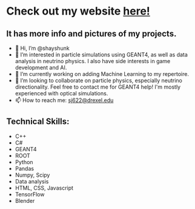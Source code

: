 # Check out my website [here!](https://shayshunk.github.io)
## It has more info and pictures of my projects.

- 👋 Hi, I’m @shayshunk
- 👀 I’m interested in particle simulations using GEANT4, as well as data analysis in neutrino physics. I also have side interests in game development and AI. 
- 🌱 I’m currently working on adding Machine Learning to my repertoire. 
- 💞️ I’m looking to collaborate on particle physics, especially neutrino directionality. Feel free to contact me for GEANT4 help! I'm mostly experienced with optical simulations. 
- 📫 How to reach me: sj622@drexel.edu

<!---
shayshunk/shayshunk is a ✨ special ✨ repository because its `README.md` (this file) appears on your GitHub profile.
You can click the Preview link to take a look at your changes.
--->
<h2>
  Technical Skills:
</h2>

 * C++
 * C#
 * GEANT4
 * ROOT
 * Python
 * Pandas
 * Numpy, Scipy
 * Data analysis
 * HTML, CSS, Javascript
 * TensorFlow
 * Blender
